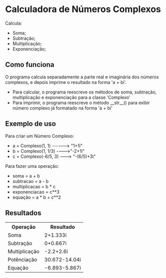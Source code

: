 # Calculadora de Números Complexos
<p>Calcula:</p>
<ul>
  <li>Soma;</li>
  <li>Subtração;</li>
  <li>Multiplicação;</li>
  <li>Exponenciação;</li>
</ul>

## Como funciona
<p>O programa calcula separadamente a parte real e imaginária dos números complexos, e depois imprime o resultado na forma 'a + bi'.</p>
<ul>
  <li>Para calcular, o programa reescreve os métodos de soma, subtração, multiplicação e exponenciação para a classe 'Complexo'</li>
  <li>Para imprimir, o programa reescreve o método __str__() para exibir número complexo já formatado na forma 'a + bi'</li>
</ul>

## Exemplo de uso
Para criar um Número Complexo:
- a = Complexo(1, 1)  ------> "1+1i"
- b = Complexo(1, 1/3)  ---->"-2+1i"
- c = Complexo(-6/5, 3)  ---> "-(6/5)+3i"

Para fazer uma operação:
- soma = a + b
- subtracao = a - b
- multiplicacao = b * c
- exponenciacao = c**3
- equação = a * b + c**2

## Resultados
<table>
  <tr>
    <th>Operação</th>
    <th>Resultado</th>
  </tr>
  <tr>
    <td>Soma</td>
    <td>2+1.333i</td>
  </tr>
  <tr>
    <td>Subtração</td>
    <td>0+0.667i</td>
  </tr>
  <tr>
    <td>Multiplicação</td>
    <td>-2.2+2.6i</td>
  </tr>
  <tr>
    <td>Potênciação</td>
    <td>30.672-14.04i</td>
  </tr>
  <tr>
    <td>Equação</td>
    <td>-6.893-5.867i</td>
  </tr>
</table>
